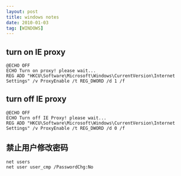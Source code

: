 ```yaml
---
layout: post
title: windows notes
date: 2010-01-03
tag: [WINDOWS]
---
```


## turn on IE proxy
```
@ECHO OFF
ECHO Turn on proxy! please wait...
REG ADD "HKCU\Software\Microsoft\Windows\CurrentVersion\Internet Settings" /v ProxyEnable /t REG_DWORD /d 1 /f
```
## turn off IE proxy
```
@ECHO OFF
ECHO Turn off IE Proxy! please wait...
REG ADD "HKCU\Software\Microsoft\Windows\CurrentVersion\Internet Settings" /v ProxyEnable /t REG_DWORD /d 0 /f
```



## 禁止用户修改密码

```
net users
net user user_cmp /PasswordChg:No
```